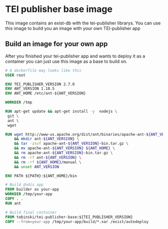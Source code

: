 # TEI publisher base image
This image contains an exist-db with the tei-publisher librarys. You can use this image to build you an image with your own TEI-publisher app

## Build an image for your own app
After you finished your tei-publisher app and wants to deploy it as a container you can just use this image as a base to build on.

```dockerfile
# A dockerfile may looks like this
USER root

ENV TEI_PUBLISHER_VERSION 2.7.0
ENV ANT_VERSION 1.10.5
ENV ANT_HOME /etc/ant-${ANT_VERSION}

WORKDIR /tmp

RUN apt-get update && apt-get install -y  nodejs \
 git \ 
 ant \ 
 wget 

RUN wget http://www-us.apache.org/dist/ant/binaries/apache-ant-${ANT_VERSION}-bin.tar.gz \
    && mkdir ant-${ANT_VERSION} \
    && tar -zxvf apache-ant-${ANT_VERSION}-bin.tar.gz \
    && mv apache-ant-${ANT_VERSION} ${ANT_HOME} \
    && rm apache-ant-${ANT_VERSION}-bin.tar.gz \
    && rm -rf ant-${ANT_VERSION} \
    && rm -rf ${ANT_HOME}/manual \
    && unset ANT_VERSION

ENV PATH ${PATH}:${ANT_HOME}/bin

# Build dodis app
FROM builder as your-app
WORKDIR /tmp/your-app
COPY . .
RUN ant

# Build final container
FROM tobinski/tei-publisher-base:${TEI_PUBLISHER_VERSION}
COPY --from=your-app /tmp/your-app/build/*.xar /exist/autodeploy
``` 

